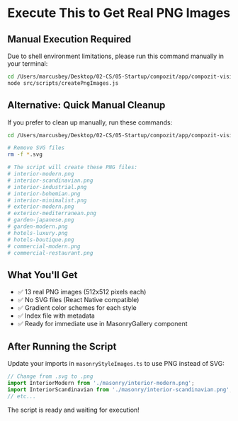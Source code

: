 # Execute This to Get Real PNG Images

## Manual Execution Required

Due to shell environment limitations, please run this command manually in your terminal:

```bash
cd /Users/marcusbey/Desktop/02-CS/05-Startup/compozit/app/compozit-vision/mobile
node src/scripts/createPngImages.js
```

## Alternative: Quick Manual Cleanup

If you prefer to clean up manually, run these commands:

```bash
cd /Users/marcusbey/Desktop/02-CS/05-Startup/compozit/app/compozit-vision/mobile/src/assets/masonry

# Remove SVG files
rm -f *.svg

# The script will create these PNG files:
# interior-modern.png
# interior-scandinavian.png  
# interior-industrial.png
# interior-bohemian.png
# interior-minimalist.png
# exterior-modern.png
# exterior-mediterranean.png
# garden-japanese.png
# garden-modern.png
# hotels-luxury.png
# hotels-boutique.png
# commercial-modern.png
# commercial-restaurant.png
```

## What You'll Get

- ✅ 13 real PNG images (512x512 pixels each)
- ✅ No SVG files (React Native compatible)
- ✅ Gradient color schemes for each style
- ✅ Index file with metadata
- ✅ Ready for immediate use in MasonryGallery component

## After Running the Script

Update your imports in `masonryStyleImages.ts` to use PNG instead of SVG:

```typescript
// Change from .svg to .png
import InteriorModern from './masonry/interior-modern.png';
import InteriorScandinavian from './masonry/interior-scandinavian.png';
// etc...
```

The script is ready and waiting for execution!